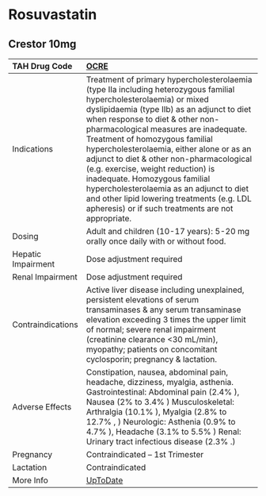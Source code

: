 # Rosuvastatin

## Crestor 10mg

| TAH Drug Code      | [OCRE](https://www.tahsda.org.tw/drugs/hissearch.php?drug_code=OCRE)                                                                                                                                                                                                                                                                                                                                                                                                                                                                                                                          |
|:-------------------|:----------------------------------------------------------------------------------------------------------------------------------------------------------------------------------------------------------------------------------------------------------------------------------------------------------------------------------------------------------------------------------------------------------------------------------------------------------------------------------------------------------------------------------------------------------------------------------------------|
| Indications        | Treatment of primary hypercholesterolaemia (type IIa including heterozygous familial hypercholesterolaemia) or mixed dyslipidaemia (type IIb) as an adjunct to diet when response to diet & other non-pharmacological measures are inadequate. Treatment of homozygous familial hypercholesterolaemia, either alone or as an adjunct to diet & other non-pharmacological (e.g. exercise, weight reduction) is inadequate. Homozygous familial hypercholesterolaemia as an adjunct to diet and other lipid lowering treatments (e.g. LDL apheresis) or if such treatments are not appropriate. |
| Dosing             | Adult and children (10-17 years): 5-20 mg orally once daily with or without food.                                                                                                                                                                                                                                                                                                                                                                                                                                                                                                             |
| Hepatic Impairment | Dose adjustment required                                                                                                                                                                                                                                                                                                                                                                                                                                                                                                                                                                      |
| Renal Impairment   | Dose adjustment required                                                                                                                                                                                                                                                                                                                                                                                                                                                                                                                                                                      |
| Contraindications  | Active liver disease including unexplained, persistent elevations of serum transaminases & any serum transaminase elevation exceeding 3 times the upper limit of normal; severe renal impairment (creatinine clearance <30 mL/min), myopathy; patients on concomitant cyclosporin; pregnancy & lactation.                                                                                                                                                                                                                                                                                     |
| Adverse Effects    | Constipation, nausea, abdominal pain, headache, dizziness, myalgia, asthenia. Gastrointestinal: Abdominal pain (2.4% ), Nausea (2% to 3.4% ) Musculoskeletal: Arthralgia (10.1% ), Myalgia (2.8% to 12.7% , ) Neurologic: Asthenia (0.9% to 4.7% ), Headache (3.1% to 5.5% ) Renal: Urinary tract infectious disease (2.3% .)                                                                                                                                                                                                                                                                 |
| Pregnancy          | Contraindicated – 1st Trimester                                                                                                                                                                                                                                                                                                                                                                                                                                                                                                                                                               |
| Lactation          | Contraindicated                                                                                                                                                                                                                                                                                                                                                                                                                                                                                                                                                                               |
| More Info          | [UpToDate](https://www.uptodate.com/contents/rosuvastatin-drug-information)                                                                                                                                                                                                                                                                                                                                                                                                                                                                                                                   |

